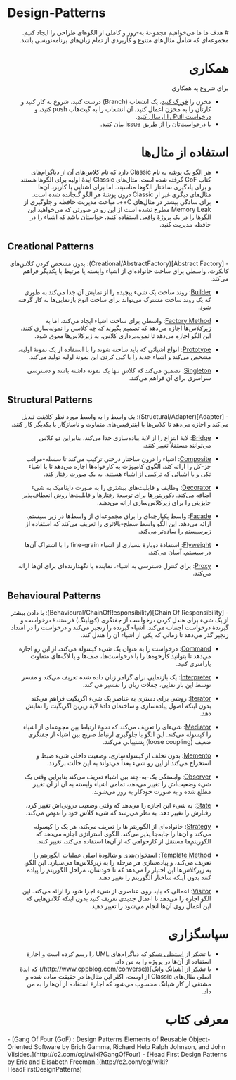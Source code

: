 Design-Patterns
===============
<div dir="rtl">
# هدف ما
ما می‌خواهیم مجموعهٔ به-روز و کاملی از الگوهای طراحی را ایجاد کنیم. مجموعه‌ای که شامل مثال‌های متنوع و کاربردی از تمام زبان‌های برنامه‌نویسی باشد.

# همکاری
برای شروع به همکاری
- مخزن را [فورک کنید](https://help.github.com/articles/fork-a-repo)، یک انشعاب (Branch) درست کنید، شروع به کار کنید و کارتان را به مخزن اعمال کنید، آن انشعاب را به گیت‌هاب push کنید، و [درخواست Pull را ارسال کنید](https://help.github.com/articles/creating-a-pull-request).
- یا درخواست‌تان را از طریق [issue](https://github.com/khajavi/Design-Patterns/issues) بیان کنید.

# استفاده از مثال‌ها
- هر الگو یک پوشه به نام Classic دارد که نام کلاس‌های آن از دیاگرام‌های کتاب GoF گرفته شده است. مثال‌های Classic ایدهٔ اولیه برای الگوها هستند و برای یادگیری ساختار الگوها مناسبند. اما برای آشنایی با کاربرد آن‌ها مثال‌های دیگری غیر از Classic درون پوشهٔ هر الگو گنجانده شده است.
- برای سادگی بیشتر در مثال‌های C++، مباحث مدیریت حافظه و جلوگیری از Memory Leak مطرح نشده است از این رو در صورتی که می‌خواهید این الگوها را در یک پروژهٔ واقعی استفاده کنید، حواستان باشد که اشیاء را در حافظه مدیریت کنید.

<div dir="ltr">

## Creational Patterns
<div dir="rtl">
- [Abstract Factory](Creational/AbstractFactory): بدون مشخص کردن کلاس‌های کانکرت، واسطی برای ساخت خانواده‌ای از اشیاء وابسته یا مرتبط با یکدیگر فراهم می‌کند.

- [Builder](Creational/Builder): روند ساخت یک شیء پیچیده را از نمایش آن جدا می‌کند به طوری که یک روند ساخت مشترک می‌تواند برای ساخت انوع بازنمایی‌ها به کار گرفته شود.

- [Factory Method](Creational/FactoryMethod): واسطی برای ساخت اشیاء ایجاد می‌کند، اما به زیرکلاس‌ها اجازه می‌دهد که تصمیم بگیرند که چه کلاسی را نمونه‌سازی کنند. این الگو اجازه می‌دهد تا نمونه‌برداری کلاس، به زیرکلاس‌ها معوق شود.

- [Prototype](Creational/Prototype): انواع اشیائی که باید ساخته شوند را با استفاده از یک نمونهٔ اولیه، مشخص می‌کند و اشیاء جدید را با کپی کردن این نمونهٔ اولیه تولید می‌کند.

- [Singleton](Creational/Singleton): تضمین می‌کند که کلاس تنها یک نمونه داشته باشد و دسترسی سراسری برای آن فراهم می‌کند.

<div dir="ltr">

## Structural Patterns
<div dir="rtl">
- [Adapter](Structural/Adapter): یک واسط را به واسط مورد نظر کلاینت تبدیل می‌کند و اجازه می‌دهد تا کلاس‌ها با اینترفیس‌های متفاوت و ناسازگار با یکدیگر کار کنند.

- [Bridge](Structural/Bridge): لایهٔ انتزاع را از لایهٔ پیاده‌سازی جدا می‌کند، بنابراین دو کلاس می‌توانند مستقلاً تغییر کنند.

- [Composite](Structural/Composite): اشیاء را درون ساختار درختی ترکیب می‌کند تا سسله-مراتب جز-کل را ارائه کند. الگوی کامپوزت به کارخواه‌ها اجازه می‌دهد تا با اشیاء تکی و با اشیائی که ترکیبی از اشیاء هستند، به یک صورت رفتار کند.

- [Decorator](Structural/Decorator): وظایف و قابلیت‌های بیشتری را به صورت داینامیک به شیء اضافه می‌کند. دکوریتورها برای توسعهٔ رفتارها و قابلیت‌ها روش انعطاف‌پذیر جایزینی را برای زیرکلاس‌سازی ارائه می‌دهند.

- [Facade](Structural/Facade): واسط یکپارچه‌ای را برای مجموعه‌ای از واسط‌ها در زیر سیستم، ارائه می‌دهد. این الگو واسط سطح-بالاتری را تعریف می‌کند که استفاده از زیرسیستم را ساده‌تر می‌کند.

- [Flyweight](Structural/Flyweight): استفادهٔ دوبارهٔ بسیاری از اشیاء fine-grain را با اشتراک آن‌ها در سیستم، آسان می‌کند.

- [Proxy](Structural/Proxy): برای کنترل دسترسی به اشیاء، نماینده یا نگهدارنده‌ای برای آن‌ها ارائه می‌کند.

<div dir="ltr">

## Behavioural Patterns
<div dir="rtl">
- [Chain Of Responsibility](Behavioural/ChainOfResponsibility): با دادن بیشتر از یک شیء برای هندل کردن درخواست از جفتگری (کوپلینگ) فرستندهٔ درخواست و گیرندهٔ درخواست اجتناب می‌کند. اشیاء گیرنده را زنجیر می‌کند و درخواست را در امتداد زنجیر گذر می‌دهد تا زمانی که یکی از اشیاء آن را هندل کند.

- [Command](Behavioural/Command): درخواست را به عنوان یک شیء کپسوله می‌کند، از این رو اجازه می‌دهد تا بتوانید کارخوه‌ها را با درخواست‌ها، صف‌ها و یا لاگ‌های متفاوت پارامتری کنید.

- [Interpreter](Behavioural/Interpreter): یک بازنمایی برای گرامر زبان داده شده تعریف می‌کند و مفسر توسط این باز نمایی، جملات زبان را تفسیر می کند.

- [Iterator](Behavioural/Iterator): روشی برای دستری به عناصر یک شیء اگریگیت فراهم می‌کند بدون اینکه اصول پیاده‌سازی و ساختمان دادهٔ لایهٔ زیرین اگریگیت را نمایش دهد.

- [Mediator](Behavioural/Mediator): شیء‌ای را تعریف می‌کند که نحوهٔ ارتباط بین مجوعه‌ای از اشیاء را کپسوله می‌کند. این الگو با جلوگیری ارتباط صریح بین اشیاء از جفتگری ضعیف (loose coupling) پشتیبانی می‌کند.

- [Memento](Behavioural/Memento): بدون تخلف از کپسوله‌سازی، وضعیت داخلی شیء ضبط و استخراج می‌کند از این رو شیء بعداً می‌تواند به این حالت برگردد.

- [Observer](Behavioural/Observer): وابستگی یک-به-چند بین اشیاء تعریف می‌کند بنابراین وقتی یک شیء وضعیت‌اش را تغییر می‌دهد، تمامی اشیاء وابسته به آن از آن تغییر مطلع شده و به صورت خودکار به روز می‌شوند.

- [State](Behavioural/State): به شیء این اجازه را می‌دهد که وقتی وضعیت درونی‌اش تغییر کرد، رفتارش را تغییر دهد. به نظر می‌رسد که شیء کلاس خود را عوض می‌کند.

- [Strategy](Behavioural/Strategy): خانواده‌ای از الگوریتم ها را تعریف می‌کند، هر یک را کپسوله می‌کند و آن‌ها را جابه‌جا پذیر می‌کند. الگوی استراتژی اجازه می‌دهد که الگوریتم‌ها مستقل از کارخواهی که از آن‌ها استفاده می‌کند، تغییر کنند.

- [Template Method](Behavioural/TemplateMethod): استخوان‌بندی و شالودهٔ اصلی عملیات الگوریتم را تعریف می‌کند، و پیاده‌سازی هر مرحله را به زیرکلاس‌ها می‌سپارد. این الگو، به زیرکلاس‌ها این اختیار را می‌دهد که تا خودشان، مراحل الگوریتم را پیاده کنند بدون اینکه ساختار الگوریتم را تغییر دهند.

- [Visitor](Behavioural/Visitor): اعمالی که باید روی عناصری از شیء اجرا شود را ارائه می‌کند. این الگو اجازه را می‌دهد تا اعمال جدیدی تعریف کنید بدون اینکه کلاس‌هایی که این اعمال روی آن‌ها انجام می‌شود را تغییر دهید.



# سپاسگزاری
- با تشکر از [استینلی شیکو](https://github.com/shyiko) که دیاگرام‌های UML را رسم کرده است و اجازهٔ استفاده از آن‌ها در پروژه را به من داد.
- با تشکر از [شیانگ وانگ]((http://www.cppblog.com/converse/) که ایدهٔ اصلی مثال‌های Classic از اوست، اکثر این مثال‌ها در حقیقت ساده شده و مشتقی از کار شیانگ محسوب می‌شود که اجازهٔ استفاده از آن‌ها را به من داد.

# معرفی کتاب
<div dir="ltr">
- [Gang Of Four (GoF) : Design Patterns Elements of Reusable Object-Oriented Software by Erich Gamma, Richard Help Ralph Johnson, and John Vlisides.](http://c2.com/cgi/wiki?GangOfFour)
- [Head First Design Patterns by Eric and Elisabeth Freeman.](http://c2.com/cgi/wiki?HeadFirstDesignPatterns)
